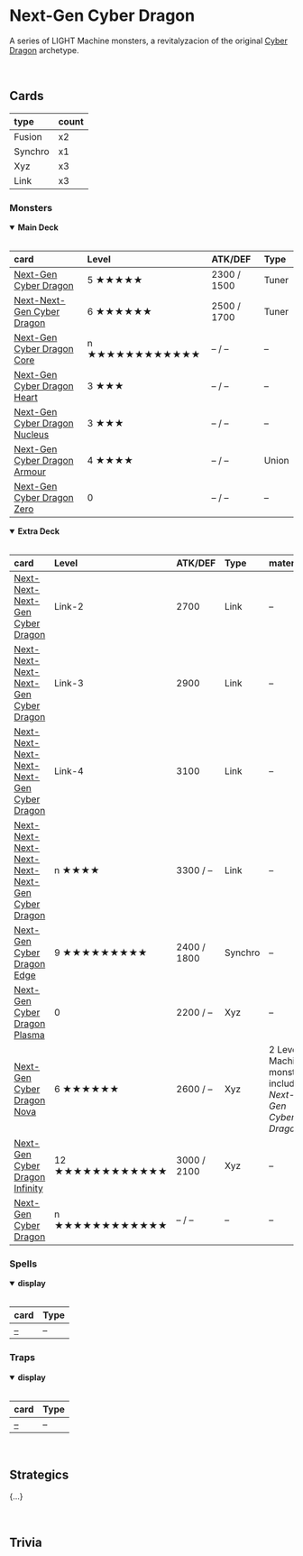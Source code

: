# Next-Gen Cyber Dragon

A series of LIGHT Machine monsters, a revitalyzacion of the original [Cyber Dragon](https://yugipedia.com/wiki/Cyber_Dragon_(archetype)) archetype.


<br>


## Cards

| type | count |
| :--- | :---- |
| Fusion  | x2 |
| Synchro | x1 |
| Xyz     | x3 |
| Link    | x3 |

### Monsters

<details open>
  <summary> <b> Main Deck </b> </summary> <br>

| card | Level | ATK/DEF | Type |
| :--- | :---- | :------ | :--- |
| [Next-Gen Cyber Dragon](../cards/monsters/standard/Next-Gen%20Cyber%20Dragon.md) | 5 ★★★★★ | 2300 / 1500 | Tuner |
| [Next-Next-Gen Cyber Dragon](../cards/monsters/standard/Next-Next-Gen%20Cyber%20Dragon.md) | 6 ★★★★★★ | 2500 / 1700 | Tuner |
| [Next-Gen Cyber Dragon Core](../cards/monsters/standard/–.md) | n ★★★★★★★★★★★★ | – / – | – |
| [Next-Gen Cyber Dragon Heart](../cards/monsters/standard/–.md) | 3 ★★★ | – / – | – |
| [Next-Gen Cyber Dragon Nucleus](../cards/monsters/standard/–.md) | 3 ★★★ | – / – | – |
| [Next-Gen Cyber Dragon Armour](../cards/monsters/standard/–.md) | 4 ★★★★ | – / – | Union |
| [Next-Gen Cyber Dragon Zero](../cards/monsters/standard/–.md) | 0 | – / – | – |

</details>

<details open>
  <summary> <b> Extra Deck </b> </summary> <br>

| card | Level | ATK/DEF | Type | material |
| :--- | :---- | :------ | :--- | :------- |
| [Next-Next-Next-Gen Cyber Dragon](../cards/monsters/–/–.md) | Link-2 | 2700 | Link | – |
| [Next-Next-Next-Next-Gen Cyber Dragon](../cards/monsters/–/–.md) | Link-3 | 2900 | Link | – |
| [Next-Next-Next-Next-Next-Gen Cyber Dragon](../cards/monsters/–/–.md) | Link-4 | 3100 | Link | – |
| [Next-Next-Next-Next-Next-Next-Gen Cyber Dragon](../cards/monsters/–/–.md) | n ★★★★ | 3300 / – | Link | – |
| [Next-Gen Cyber Dragon Edge](../cards/monsters/–/–.md) | 9 ★★★★★★★★★ | 2400 / 1800 | Synchro | – |
| [Next-Gen Cyber Dragon Plasma](../cards/monsters/–/–.md) | 0 | 2200 / – | Xyz | – |
| [Next-Gen Cyber Dragon Nova](../cards/monsters/–/–.md) | 6 ★★★★★★ | 2600 / – | Xyz | 2 Level 6 Machine monsters, including *Next-Gen Cyber Dragon* |
| [Next-Gen Cyber Dragon Infinity](../cards/monsters/–/–.md) | 12 ★★★★★★★★★★★★ | 3000 / 2100 | Xyz | – |
| [Next-Gen Cyber Dragon](../cards/monsters/–/–.md) | n ★★★★★★★★★★★★ | – / – | – | – |

</details>

### Spells

<details open>
  <summary> <b> display </b> </summary> <br>

| card | Type |
| :--- | :--- |
| [–](../cards/spells/–.md) | – |

</details>

### Traps

<details open>
  <summary> <b> display </b> </summary> <br>

| card | Type |
| :--- | :--- |
| [–](../cards/traps/–.md) | – |

</details>


<br>


## Strategics

{...}


<br>


## Trivia
